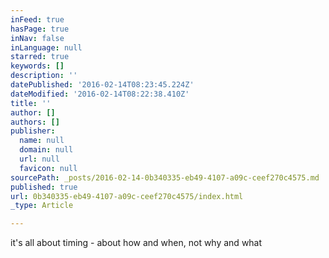 ```yaml
---
inFeed: true
hasPage: true
inNav: false
inLanguage: null
starred: true
keywords: []
description: ''
datePublished: '2016-02-14T08:23:45.224Z'
dateModified: '2016-02-14T08:22:38.410Z'
title: ''
author: []
authors: []
publisher:
  name: null
  domain: null
  url: null
  favicon: null
sourcePath: _posts/2016-02-14-0b340335-eb49-4107-a09c-ceef270c4575.md
published: true
url: 0b340335-eb49-4107-a09c-ceef270c4575/index.html
_type: Article

---
```

it's all about timing - about how and when, not why and what